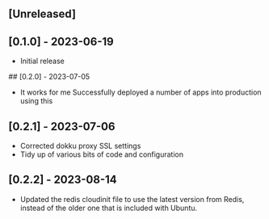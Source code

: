 ## [Unreleased]

## [0.1.0] - 2023-06-19

- Initial release

## [0.2.0] - 2023-07-05

- It works for me
Successfully deployed a number of apps into production using this

## [0.2.1] - 2023-07-06

- Corrected dokku proxy SSL settings
- Tidy up of various bits of code and configuration

## [0.2.2] - 2023-08-14

- Updated the redis cloudinit file to use the latest version from Redis, instead of the older one that is included with Ubuntu.
